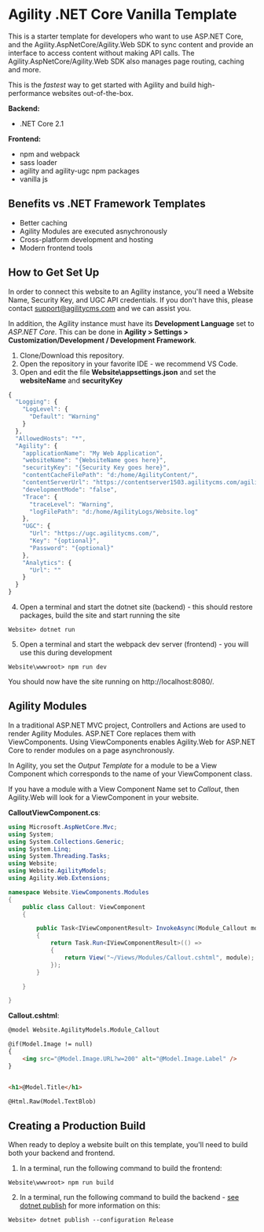 # Agility .NET Core Vanilla Template
This is a starter template for developers who want to use ASP.NET Core, and the Agility.AspNetCore/Agility.Web SDK to sync content and provide an interface to access content without making API calls. The Agility.AspNetCore/Agility.Web SDK also manages page routing, caching and more.

This is the *fastest* way to get started with Agility and build high-performance websites out-of-the-box. 

**Backend:**
- .NET Core 2.1

**Frontend:**
- npm and webpack
- sass loader
- agility and agility-ugc npm packages
- vanilla js

## Benefits vs .NET Framework Templates
- Better caching
- Agility Modules are executed asnychronously
- Cross-platform development and hosting
- Modern frontend tools

## How to Get Set Up
In order to connect this website to an Agility instance, you'll need a Website Name, Security Key, and UGC API credentials. If you don't have this, please contact support@agilitycms.com and we can assist you. 

In addition, the Agility instance must have its **Development Language** set to *ASP.NET Core*. This can be done in **Agility > Settings > Customization/Development / Development Framework**.


1. Clone/Download this repository.
2. Open the repository in your favorite IDE - we recommend VS Code.
3. Open and edit the file **Website\appsettings.json** and set the **websiteName** and **securityKey** 
``` javascript
{
  "Logging": {
    "LogLevel": {
      "Default": "Warning"
    }
  },
  "AllowedHosts": "*",
  "Agility": {
    "applicationName": "My Web Application",
    "websiteName": "{WebsiteName goes here}", 
    "securityKey": "{Security Key goes here}",
    "contentCacheFilePath": "d:/home/AgilityContent/",
    "contentServerUrl": "https://contentserver1503.agilitycms.com/agilitycontentserver.svc",
    "developmentMode": "false",
    "Trace": {
      "traceLevel": "Warning",
      "logFilePath": "d:/home/AgilityLogs/Website.log"
    },
    "UGC": {
      "Url": "https://ugc.agilitycms.com/",
      "Key": "{optional}",
      "Password": "{optional}"
    },
    "Analytics": {
      "Url": ""
    }
  }
}
```
4. Open a terminal and start the dotnet site (backend) - this should restore packages, build the site and start running the site
```
Website> dotnet run
```
5. Open a terminal and start the webpack dev server (frontend) - you will use this during development
```
Website\wwwroot> npm run dev
```
You should now have the site running on http://localhost:8080/.

## Agility Modules 
In a traditional ASP.NET MVC project, Controllers and Actions are used to render Agility Modules. ASP.NET Core replaces them with ViewComponents. Using ViewComponents enables Agility.Web for ASP.NET Core to render modules on a page asynchronously.


In Agility, you set the *Output Template* for a module to be a View Component which corresponds to the name of your ViewComponent class.

If you have a module with a View Component Name set to *Callout*, then Agility.Web will look for a ViewComponent in your website.

**CalloutViewComponent.cs**:
``` csharp
using Microsoft.AspNetCore.Mvc;
using System;
using System.Collections.Generic;
using System.Linq;
using System.Threading.Tasks;
using Website;
using Website.AgilityModels;
using Agility.Web.Extensions;

namespace Website.ViewComponents.Modules
{
    public class Callout: ViewComponent
    {

        public Task<IViewComponentResult> InvokeAsync(Module_Callout module) 
        {
            return Task.Run<IViewComponentResult>(() =>
            {
                return View("~/Views/Modules/Callout.cshtml", module);
            });
        }

    }

}
```

**Callout.cshtml**:
``` html
@model Website.AgilityModels.Module_Callout

@if(Model.Image != null)
{
    <img src="@Model.Image.URL?w=200" alt="@Model.Image.Label" />
}


<h1>@Model.Title</h1>

@Html.Raw(Model.TextBlob)
```

## Creating a Production Build
When ready to deploy a website built on this template, you'll need to build both your backend and frontend.

1. In a terminal, run the following command to build the frontend:
```
Website\wwwroot> npm run build
```

2. In a terminal, run the following command to build the backend - [see dotnet publish](https://docs.microsoft.com/en-us/dotnet/core/tools/dotnet-publish?tabs=netcore21) for more information on this:
```
Website> dotnet publish --configuration Release
```
